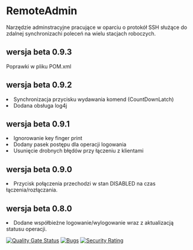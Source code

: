 # RemoteAdmin
Narzędzie adminstracyjne pracujące w oparciu o protokół SSH służące do zdalnej synchronizachi poleceń na wielu stacjach roboczych.
## wersja beta 0.9.3
Poprawki w pliku POM.xml
## wersja beta 0.9.2
<li>Synchronizacja przycisku wydawania komend (CountDownLatch)</li>
<li>Dodana obsługa log4j</li>

## wersja beta 0.9.1
<li>Ignorowanie key finger print</li>
<li>Dodany pasek postępu dla operacji logowania</li>
<li>Usunięcie drobnych błędów przy łączeniu z klientami</li>

## wersja beta 0.9.0
<li>Przycisk połączenia przechodzi w stan DISABLED na czas łączenia/rozłączania.</li>

## wersja beta 0.8.0
<li>Dodane współbieżne logowanie/wylogowanie wraz z aktualizacją statusu operacji.</li>

[![Quality Gate Status](https://sonarcloud.io/api/project_badges/measure?project=PrzemyslawZagraniczny_RemoteAdmin&metric=alert_status)](https://sonarcloud.io/summary/new_code?id=PrzemyslawZagraniczny_RemoteAdmin)
[![Bugs](https://sonarcloud.io/api/project_badges/measure?project=PrzemyslawZagraniczny_RemoteAdmin&metric=bugs)](https://sonarcloud.io/summary/new_code?id=PrzemyslawZagraniczny_RemoteAdmin)
[![Security Rating](https://sonarcloud.io/api/project_badges/measure?project=PrzemyslawZagraniczny_RemoteAdmin&metric=security_rating)](https://sonarcloud.io/summary/new_code?id=PrzemyslawZagraniczny_RemoteAdmin)
